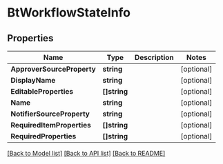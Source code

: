 # BtWorkflowStateInfo

## Properties

Name | Type | Description | Notes
------------ | ------------- | ------------- | -------------
**ApproverSourceProperty** | **string** |  | [optional] 
**DisplayName** | **string** |  | [optional] 
**EditableProperties** | **[]string** |  | [optional] 
**Name** | **string** |  | [optional] 
**NotifierSourceProperty** | **string** |  | [optional] 
**RequiredItemProperties** | **[]string** |  | [optional] 
**RequiredProperties** | **[]string** |  | [optional] 

[[Back to Model list]](../README.md#documentation-for-models) [[Back to API list]](../README.md#documentation-for-api-endpoints) [[Back to README]](../README.md)


